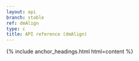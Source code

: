 ```yaml
---
layout: api
branch: stable
ref: dmAlign
type: c
title: API reference (dmAlign)
---
```

{% include anchor_headings.html html=content %}